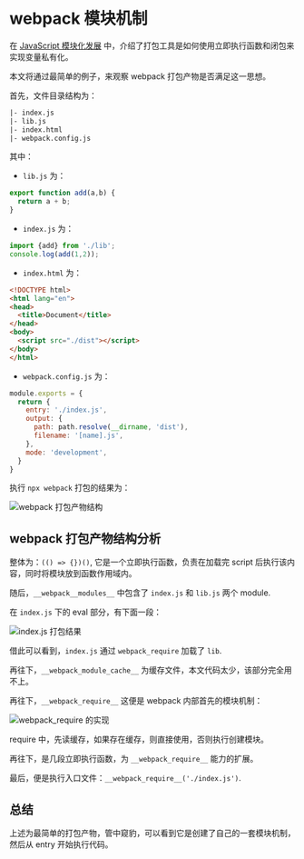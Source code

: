 # webpack 模块机制

在 [JavaScript 模块化发展](../../JavaScript模块化发展/README.md#IIFE:使用闭包来实现变量私有化) 中，介绍了打包工具是如何使用立即执行函数和闭包来实现变量私有化。

本文将通过最简单的例子，来观察 webpack 打包产物是否满足这一思想。

首先，文件目录结构为：

```txt
|- index.js
|- lib.js
|- index.html
|- webpack.config.js
```

其中：

- `lib.js` 为：

```js
export function add(a,b) {
  return a + b;
}
```

- `index.js` 为：

```js
import {add} from './lib';
console.log(add(1,2));
```

- `index.html` 为：

```html
<!DOCTYPE html>
<html lang="en">
<head>
  <title>Document</title>
</head>
<body>
  <script src="./dist"></script>
</body>
</html>
```

- `webpack.config.js` 为：

```js
module.exports = {
  return {
    entry: './index.js',
    output: {
      path: path.resolve(__dirname, 'dist'),
      filename: '[name].js',
    },
    mode: 'development',
  }
}
```

执行 `npx webpack` 打包的结果为：

![webpack 打包产物结构](https://img-blog.csdnimg.cn/20210609114618424.png)

## webpack 打包产物结构分析

整体为：`(() => {})()`, 它是一个立即执行函数，负责在加载完 script 后执行该内容，同时将模块放到函数作用域内。

随后，`__webpack__modules__` 中包含了  `index.js` 和 `lib.js` 两个 module.

在 `index.js` 下的 eval 部分，有下面一段：

![index.js 打包结果](https://img-blog.csdnimg.cn/20210609114932196.png)

借此可以看到，`index.js` 通过 `webpack_require` 加载了 `lib`.

再往下，`__webpack_module_cache__` 为缓存文件，本文代码太少，该部分完全用不上。

再往下，`__webpack_require__` 这便是 webpack 内部首先的模块机制：

![__webpack_require__ 的实现](https://img-blog.csdnimg.cn/20210609115324609.png)

require 中，先读缓存，如果存在缓存，则直接使用，否则执行创建模块。

再往下，是几段立即执行函数，为 `__webpack_require__` 能力的扩展。

最后，便是执行入口文件：`__webpack_require__('./index.js')`.

## 总结

上述为最简单的打包产物，管中窥豹，可以看到它是创建了自己的一套模块机制，然后从 entry 开始执行代码。
